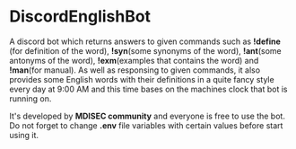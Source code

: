 # DiscordEnglishBot

A discord bot which returns answers to given commands such as **!define** (for definition of the word), **!syn**(some synonyms of the word), **!ant**(some antonyms of the word), **!exm**(examples that contains the word) and **!man**(for manual). As well as responsing to given commands, it also provides some English words with their definitions in a quite fancy style every day at 9:00 AM and this time bases on the machines clock that bot is running on. 

It's developed by **MDISEC community** and everyone is free to use the bot.
Do not forget to change **.env** file variables with certain values before start using it.
